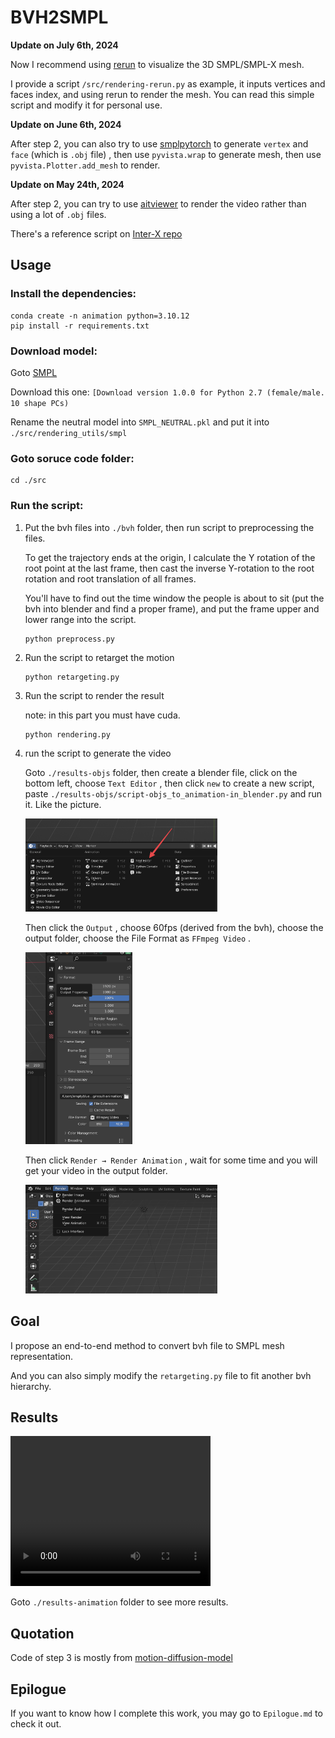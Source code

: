 # BVH2SMPL



**Update on July 6th, 2024**

Now I recommend using [rerun](https://github.com/rerun-io/rerun/) to visualize the 3D SMPL/SMPL-X mesh.

I provide a script `/src/rendering-rerun.py` as example, it inputs vertices and faces index, and using rerun to render the mesh. You can read this simple script and modify it for personal use.

**Update on June 6th, 2024**

After step 2, you can also try to use [smplpytorch](https://github.com/gulvarol/smplpytorch/) to generate `vertex` and `face` (which is `.obj` file) , then use `pyvista.wrap` to generate mesh, then use `pyvista.Plotter.add_mesh` to render.

**Update on May 24th, 2024**

After step 2, you can try to use [aitviewer](https://github.com/eth-ait/aitviewer) to render the video rather than using a lot of `.obj` files.

There's a reference script on [Inter-X repo](https://github.com/liangxuy/Inter-X/blob/main/visualize/smplx_viewer_tool/data_viewer.py)

## Usage

### Install the dependencies:

```shell
conda create -n animation python=3.10.12
pip install -r requirements.txt
```

### Download model:

Goto [SMPL](https://smpl.is.tue.mpg.de) 

Download this one: `[Download version 1.0.0 for Python 2.7 (female/male. 10 shape PCs)`

Rename the neutral model into `SMPL_NEUTRAL.pkl` and put it into `./src/rendering_utils/smpl`

### Goto soruce code folder:

```shell
cd ./src
```



### Run the script:

1. Put the bvh files into `./bvh` folder, then run script to preprocessing the files.

   To get the trajectory ends at the origin, I calculate the Y rotation of the root point at the last frame, then cast the inverse Y-rotation to the root rotation and root translation of all frames.
   
   You'll have to find out the time window the people is about to sit (put the bvh into blender and find a proper frame), and put the frame upper and lower range into the script.
   
   ```shell
   python preprocess.py
   ```
   
   

2. Run the script to retarget the motion

    ```shell
    python retargeting.py
    ```

    

3. Run the script to render the result

   note: in this part you must have cuda.
   
   ```shell
   python rendering.py
   ```

4. run the script to generate the video

   Goto `./results-objs` folder, then create a blender file, click on the bottom left, choose  `Text Editor` , then click `new` to create a new script, paste `./results-objs/script-objs_to_animation-in_blender.py` and run it. Like the picture.

   <img src="./README.assets/CleanShot 2024-03-10 at 06.32.14@2x.png" alt="CleanShot 2024-03-10 at 06.32.14@2x" style="zoom:30%;" />

   Then click the `Output` , choose 60fps (derived from the bvh), choose the output folder, choose the File Format as `FFmpeg Video` . 

   <img src="./README.assets/CleanShot 2024-03-10 at 06.31.45@2x.png" alt="CleanShot 2024-03-10 at 06.31.45@2x" style="zoom:30%;" />

   Then click `Render → Render Animation` , wait for some time and you will get your video in the output folder.

   <img src="./README.assets/CleanShot 2024-03-10 at 06.33.57@2x.png" alt="CleanShot 2024-03-10 at 06.33.57@2x" style="zoom:30%;" />

## Goal

I propose an end-to-end method to convert bvh file to SMPL mesh representation. 

And you can also simply modify the `retargeting.py` file to fit another bvh hierarchy.

## Results

<video width="320" height="240" controls>
  <source src="result-animation/All.mp4" type="video/mp4">
</video>

Goto `./results-animation` folder to see more results.

## Quotation

Code of step 3 is mostly from [motion-diffusion-model](https://github.com/GuyTevet/motion-diffusion-model)

## Epilogue

If you want to know how I complete this work, you may go to `Epilogue.md` to check it out.
